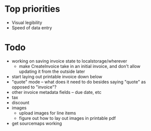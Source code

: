 # Top priorities

- Visual legibility
- Speed of data entry

# Todo

- working on saving invoice state to localstorage/wherever
	- make CreateInvoice take in an initial invoice, and don't allow updating it from the outside later
- start laying out printable invoice down below
- "quote" mode – what does it need to do besides saying "quote" as opposed to "invoice"?
- other invoice metadata fields – due date, etc
- tax
- discount
- images
	- upload images for line items
	- figure out how to lay out images in printable pdf
- get sourcemaps working
